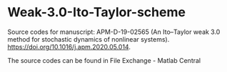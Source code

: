 # Weak-3.0-Ito-Taylor-scheme
Source codes for manuscript: APM-D-19-02565 (An Ito–Taylor weak 3.0 method for stochastic dynamics of nonlinear systems).
https://doi.org/10.1016/j.apm.2020.05.014.

The source codes can be found in File Exchange - Matlab Central
